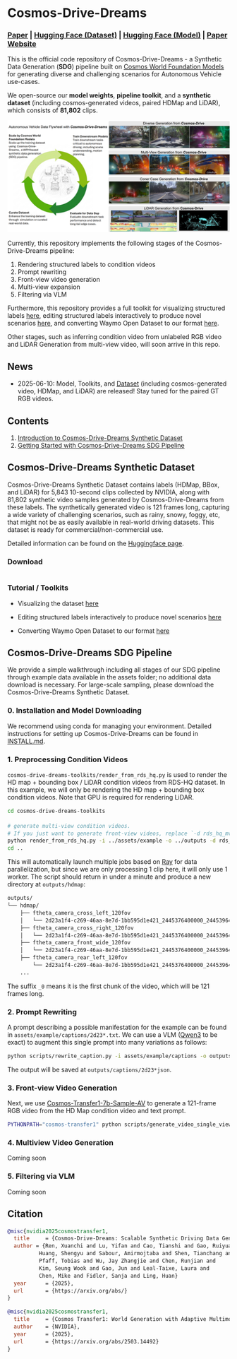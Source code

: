 # Cosmos-Drive-Dreams
### [Paper]() | [Hugging Face (Dataset)](https://huggingface.co/datasets/nvidia/PhysicalAI-Autonomous-Vehicle-Cosmos-Synthetic) | [Hugging Face (Model)](https://huggingface.co/nvidia/Cosmos-Transfer1-7B-Sample-AV) | [Paper Website](https://research.nvidia.com/labs/toronto-ai/cosmos_drive_dreams)
This is the official code repository of Cosmos-Drive-Dreams - a Synthetic Data Generation (**SDG**) pipeline built on [Cosmos World Foundation Models](https://www.nvidia.com/en-us/ai/cosmos/) for generating diverse and challenging scenarios for Autonomous Vehicle use-cases. 

We open-source our **model weights**, **pipeline toolkit**, and a **synthetic dataset** (including cosmos-generated videos, paired HDMap and LiDAR), which consists of **81,802** clips.

<p align="center">
    <img src="assets/teaser.png" alt="Cosmos-Drive-Dream Teaser">
</p>

Currently, this repository implements the following stages of the Cosmos-Drive-Dreams pipeline:
1. Rendering structured labels to condition videos
2. Prompt rewriting 
3. Front-view video generation
3. Multi-view expansion
4. Filtering via VLM

Furthermore, this repository provides a full toolkit for visualizing structured labels [here](https://github.com/nv-tlabs/Cosmos-Drive-Dreams/tree/main/cosmos-drive-dreams-toolkits#visualize-dataset), editing structured labels interactively to produce novel scenarios [here](https://github.com/nv-tlabs/Cosmos-Drive-Dreams/tree/main/cosmos-drive-dreams-toolkits#generate-novel-ego-trajectory), and converting Waymo Open Dataset to our format [here](https://github.com/nv-tlabs/Cosmos-Drive-Dreams/tree/main/cosmos-drive-dreams-toolkits#convert-public-datasets).

Other stages, such as inferring condition video from unlabeled RGB video and LiDAR Generation from multi-view video, will soon arrive in this repo. 

## News

- 2025-06-10: Model, Toolkits, and [Dataset](https://huggingface.co/datasets/nvidia/PhysicalAI-Autonomous-Vehicle-Cosmos-Synthetic) (including cosmos-generated video, HDMap, and LiDAR) are released! Stay tuned for the paired GT RGB videos. 


## Contents

1. [Introduction to Cosmos-Drive-Dreams Synthetic Dataset](#cosmos-drive-dreams-synthetic-dataset)
2. [Getting Started with Cosmos-Drive-Dreams SDG Pipeline](#cosmos-drive-dreams-sdg-pipeline)

## Cosmos-Drive-Dreams Synthetic Dataset
Cosmos-Drive-Dreams Synthetic Dataset contains labels (HDMap, BBox, and LiDAR) for 5,843 10-second clips collected by NVIDIA, along with 81,802 synthetic video samples generated by Cosmos-Drive-Dreams from these labels. The synthetically generated video is 121 frames long, capturing a wide variety of challenging scenarios, such as rainy, snowy, foggy, etc, that might not be as easily available in real-world driving datasets. This dataset is ready for commercial/non-commercial use.

Detailed information can be found on the [Huggingface page](https://huggingface.co/datasets/nvidia/PhysicalAI-Autonomous-Vehicle-Cosmos-Synthetic).

### Download
```bash

```

### Tutorial / Toolkits

- Visualizing the dataset [here](https://github.com/nv-tlabs/Cosmos-Drive-Dreams/tree/main/cosmos-drive-dreams-toolkits#visualize-dataset)

- Editing structured labels interactively to produce novel scenarios [here](https://github.com/nv-tlabs/Cosmos-Drive-Dreams/tree/main/cosmos-drive-dreams-toolkits#generate-novel-ego-trajectory)

- Converting Waymo Open Dataset to our format [here](https://github.com/nv-tlabs/Cosmos-Drive-Dreams/tree/main/cosmos-drive-dreams-toolkits#convert-public-datasets)


## Cosmos-Drive-Dreams SDG Pipeline
We provide a simple walkthrough including all stages of our SDG pipeline through example data available in the assets folder; no additional data download is necessary. 
For large-scale sampling, please download the Cosmos-Drive-Dreams Synthetic Dataset. 

### 0. Installation and Model Downloading
We recommend using conda for managing your environment. Detailed instructions for setting up Cosmos-Drive-Dreams can be found in [INSTALL.md](INSTALL.md).

### 1. Preprocessing Condition Videos
`cosmos-drive-dreams-toolkits/render_from_rds_hq.py` is used to render the HD map + bounding box / LiDAR condition videos from RDS-HQ dataset. 
In this example, we will only be rendering the HD map + bounding box condition videos.
Note that GPU is required for rendering LiDAR. 
```bash
cd cosmos-drive-dreams-toolkits

# generate multi-view condition videos.
# If you just want to generate front-view videos, replace `-d rds_hq_mv` with `-d rds_hq`
python render_from_rds_hq.py -i ../assets/example -o ../outputs -d rds_hq_mv --skip lidar
cd ..
```
This will automatically launch multiple jobs based on [Ray](https://docs.ray.io/en/releases-2.4.0/index.html) for data parallelization, but since we are only processing 1 clip here, it will only use 1 worker. The script should return in under a minute and produce a new directory at `outputs/hdmap`:
```bash
outputs/
└── hdmap/
    ├── ftheta_camera_cross_left_120fov
    │   └── 2d23a1f4-c269-46aa-8e7d-1bb595d1e421_2445376400000_2445396400000_0.mp4
    ├── ftheta_camera_cross_right_120fov
    │   └── 2d23a1f4-c269-46aa-8e7d-1bb595d1e421_2445376400000_2445396400000_0.mp4
    ├── ftheta_camera_front_wide_120fov
    │   └── 2d23a1f4-c269-46aa-8e7d-1bb595d1e421_2445376400000_2445396400000_0.mp4
    ├── ftheta_camera_rear_left_120fov
        └── 2d23a1f4-c269-46aa-8e7d-1bb595d1e421_2445376400000_2445396400000_0.mp4
    ...
```
The suffix `_0` means it is the first chunk of the video, which will be 121 frames long.

### 2. Prompt Rewriting
A prompt describing a possible manifestation for the example can be found in `assets/example/captions/2d23*.txt`. We can use a VLM ([Qwen3](https://github.com/QwenLM/Qwen3) to be exact) to augment this single prompt into many variations as follows: 
```bash
python scripts/rewrite_caption.py -i assets/example/captions -o outputs/captions
```
The output will be saved at `outputs/captions/2d23*json`.

### 3. Front-view Video Generation
Next, we use [Cosmos-Transfer1-7b-Sample-AV](https://github.com/nvidia-cosmos/cosmos-transfer1/blob/main/examples/inference_cosmos_transfer1_7b_sample_av.md) to generate a 121-frame RGB video from the HD Map condition video and text prompt. 
```bash
PYTHONPATH="cosmos-transfer1" python scripts/generate_video_single_view.py --caption_path outputs/captions --input_path outputs --video_save_folder outputs/single_view --checkpoint_dir checkpoints/ --is_av_sample --controlnet_specs cosmos-transfer1/assets/sample_av_hdmap_spec.json
```
### 4. Multiview Video Generation
Coming soon

### 5. Filtering via VLM
Coming soon

## Citation
```bibtex
@misc{nvidia2025cosmostransfer1,
  title     = {Cosmos-Drive-Dreams: Scalable Synthetic Driving Data Generation with World Foundation Models},
  author = {Ren, Xuanchi and Lu, Yifan and Cao, Tianshi and Gao, Ruiyuan and
          Huang, Shengyu and Sabour, Amirmojtaba and Shen, Tianchang and
          Pfaff, Tobias and Wu, Jay Zhangjie and Chen, Runjian and
          Kim, Seung Wook and Gao, Jun and Leal-Taixe, Laura and
          Chen, Mike and Fidler, Sanja and Ling, Huan}
  year      = {2025},
  url       = {https://arxiv.org/abs/}
}
```

```bibtex
@misc{nvidia2025cosmostransfer1,
  title     = {Cosmos Transfer1: World Generation with Adaptive Multimodal Control},
  author    = {NVIDIA}, 
  year      = {2025},
  url       = {https://arxiv.org/abs/2503.14492}
}
```


